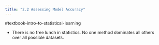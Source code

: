 ```yaml
---
title: "2.2 Assessing Model Accuracy"
---
```

#textbook-intro-to-statistical-learning 

* There is no free lunch in statistics. No one method dominates all others over all possible datasets.
